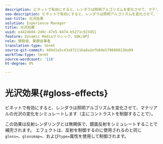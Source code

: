 ```yaml
---
description: ビネットで有効にすると、レンダラは照明アルゴリズムを変化させて、マテリアルの光沢の変化をシミュレートします（主にコントラストを制御することで）。
seo-description: ビネットで有効にすると、レンダラは照明アルゴリズムを変化させて、マテリアルの光沢の変化をシミュレートします（主にコントラストを制御することで）。
seo-title: 光沢効果
solution: Experience Manager
title: 光沢効果
uuid: e4424b04-2d8c-47e5-8474-b5271c923451
feature: Dynamic Mediaクラシック，SDK/API
role: 開発者、業務従事者
translation-type: tm+mt
source-git-commit: 469d1a5c43a972116a8a2efb0de5708800130a99
workflow-type: tm+mt
source-wordcount: '118'
ht-degree: 0%

---
```



# 光沢効果{#gloss-effects}

ビネットで有効にすると、レンダラは照明アルゴリズムを変化させて、マテリアルの光沢の変化をシミュレートします（主にコントラストを制御することで）。

この効果は反射レンダリングとは無関係で、鏡面反射をシミュレートすることで補完されます。 エフェクトは、反射を制御するのに使用されるのと同じ`gloss=`、`glossmap=`、および`type=`属性を使用して制御されます。
